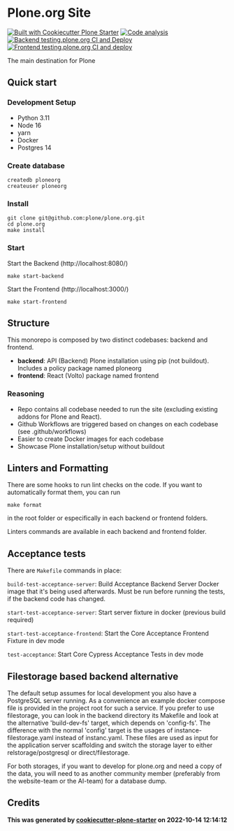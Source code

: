 # Plone.org Site

[![Built with Cookiecutter Plone Starter](https://img.shields.io/badge/built%20with-Cookiecutter%20Plone%20Starter-0083be.svg?logo=cookiecutter)](https://github.com/collective/cookiecutter-plone-starter/)
[![Code analysis](https://github.com/plone/plone.org/actions/workflows/code-analysis.yml/badge.svg)](https://github.com/plone/plone.org/actions/workflows/code-analysis.yml)
[![Backend testing.plone.org CI and Deploy](https://github.com/plone/plone.org/actions/workflows/backend-testing.yaml/badge.svg)](https://github.com/plone/plone.org/actions/workflows/backend-testing.yaml)
[![Frontend testing.plone.org CI and deploy](https://github.com/plone/plone.org/actions/workflows/frontend-testing.yml/badge.svg)](https://github.com/plone/plone.org/actions/workflows/frontend-testing.yml)

The main destination for Plone

## Quick start

### Development Setup

- Python 3.11
- Node 16
- yarn
- Docker
- Postgres 14

### Create database

```shell
createdb ploneorg
createuser ploneorg
```

### Install

```shell
git clone git@github.com:plone/plone.org.git
cd plone.org
make install
```

### Start

Start the Backend (http://localhost:8080/)

```shell
make start-backend
```

Start the Frontend (http://localhost:3000/)

```shell
make start-frontend
```

## Structure

This monorepo is composed by two distinct codebases: backend and frontend.

- **backend**: API (Backend) Plone installation using pip (not buildout). Includes a policy package named ploneorg
- **frontend**: React (Volto) package named frontend

### Reasoning

- Repo contains all codebase needed to run the site (excluding existing addons for Plone and React).
- Github Workflows are triggered based on changes on each codebase (see .github/workflows)
- Easier to create Docker images for each codebase
- Showcase Plone installation/setup without buildout

## Linters and Formatting

There are some hooks to run lint checks on the code. If you want to automatically format them, you can run

`make format`

in the root folder or especifically in each backend or frontend folders.

Linters commands are available in each backend and frontend folder.

## Acceptance tests

There are `Makefile` commands in place:

`build-test-acceptance-server`: Build Acceptance Backend Server Docker image that it's being used afterwards. Must be run before running the tests, if the backend code has changed.

`start-test-acceptance-server`: Start server fixture in docker (previous build required)

`start-test-acceptance-frontend`: Start the Core Acceptance Frontend Fixture in dev mode

`test-acceptance`: Start Core Cypress Acceptance Tests in dev mode

## Filestorage based backend alternative

The default setup assumes for local development you also have a PostgreSQL server running. As a convenience an example docker compose file is provided in the project root for such a service. If you prefer to use filestorage, you can look in the backend directory its Makefile and
look at the alternative 'build-dev-fs' target, which depends on 'config-fs'. The difference with the normal 'config' target is the usages of
instance-filestorage.yaml instead of instanc.yaml. These files are used as input for the application server scaffolding and switch the storage
layer to either relstorage/postgresql or direct/filestorage.

For both storages, if you want to develop for plone.org and need a copy of the data, you will need to as another community member (preferably from the website-team or the AI-team) for a database dump.

## Credits

**This was generated by [cookiecutter-plone-starter](https://github.com/collective/cookiecutter-plone-starter) on 2022-10-14 12:14:12**
